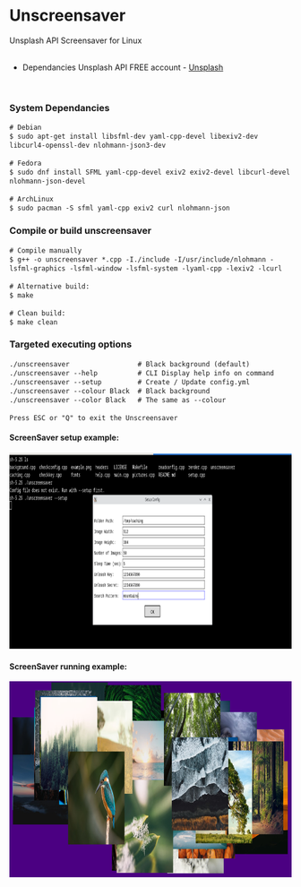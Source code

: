 # Unscreensaver

Unsplash API Screensaver for Linux   
<br>  
- Dependancies Unsplash API FREE account - [Unsplash](https://unsplash.com/)  
<br>   
  
### System Dependancies
``` 
# Debian
$ sudo apt-get install libsfml-dev yaml-cpp-devel libexiv2-dev libcurl4-openssl-dev nlohmann-json3-dev

# Fedora    
$ sudo dnf install SFML yaml-cpp-devel exiv2 exiv2-devel libcurl-devel nlohmann-json-devel

# ArchLinux    
$ sudo pacman -S sfml yaml-cpp exiv2 curl nlohmann-json
```

### Compile or build unscreensaver 
```
# Compile manually
$ g++ -o unscreensaver *.cpp -I./include -I/usr/include/nlohmann -lsfml-graphics -lsfml-window -lsfml-system -lyaml-cpp -lexiv2 -lcurl

# Alternative build:
$ make

# Clean build:
$ make clean
```
### Targeted executing options
```
./unscreensaver                 # Black background (default)
./unscreensaver --help          # CLI Display help info on command
./unscreensaver --setup         # Create / Update config.yml
./unscreensaver --colour Black  # Black background
./unscreensaver --color Black   # The same as --colour

Press ESC or "Q" to exit the Unscreensaver
```   
#### ScreenSaver setup example:
<img src="setup-example.png" alt="Unscreensaver" width="600" height="350"> 

#### ScreenSaver running example:
<img src="example.png" alt="Unscreensaver" width="600" height="350"> 
